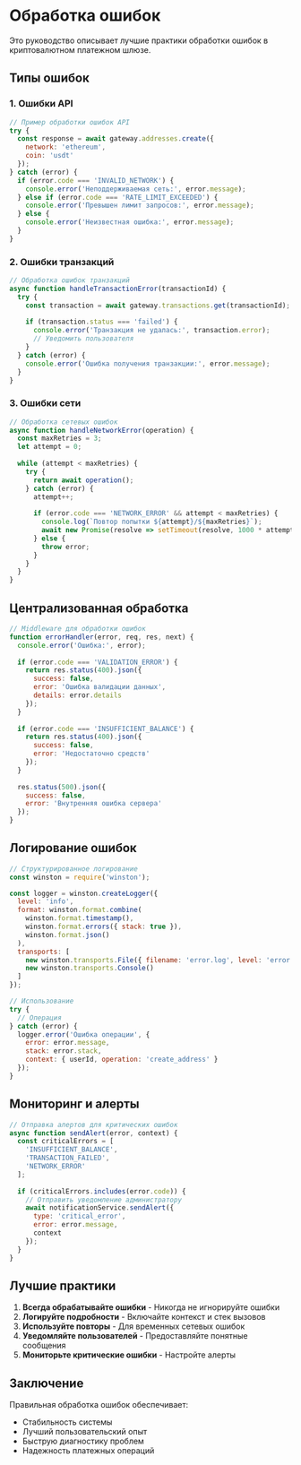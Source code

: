 # Обработка ошибок

Это руководство описывает лучшие практики обработки ошибок в криптовалютном платежном шлюзе.

## Типы ошибок

### 1. Ошибки API

```javascript
// Пример обработки ошибок API
try {
  const response = await gateway.addresses.create({
    network: 'ethereum',
    coin: 'usdt'
  });
} catch (error) {
  if (error.code === 'INVALID_NETWORK') {
    console.error('Неподдерживаемая сеть:', error.message);
  } else if (error.code === 'RATE_LIMIT_EXCEEDED') {
    console.error('Превышен лимит запросов:', error.message);
  } else {
    console.error('Неизвестная ошибка:', error.message);
  }
}
```

### 2. Ошибки транзакций

```javascript
// Обработка ошибок транзакций
async function handleTransactionError(transactionId) {
  try {
    const transaction = await gateway.transactions.get(transactionId);
    
    if (transaction.status === 'failed') {
      console.error('Транзакция не удалась:', transaction.error);
      // Уведомить пользователя
    }
  } catch (error) {
    console.error('Ошибка получения транзакции:', error.message);
  }
}
```

### 3. Ошибки сети

```javascript
// Обработка сетевых ошибок
async function handleNetworkError(operation) {
  const maxRetries = 3;
  let attempt = 0;
  
  while (attempt < maxRetries) {
    try {
      return await operation();
    } catch (error) {
      attempt++;
      
      if (error.code === 'NETWORK_ERROR' && attempt < maxRetries) {
        console.log(`Повтор попытки ${attempt}/${maxRetries}`);
        await new Promise(resolve => setTimeout(resolve, 1000 * attempt));
      } else {
        throw error;
      }
    }
  }
}
```

## Централизованная обработка

```javascript
// Middleware для обработки ошибок
function errorHandler(error, req, res, next) {
  console.error('Ошибка:', error);
  
  if (error.code === 'VALIDATION_ERROR') {
    return res.status(400).json({
      success: false,
      error: 'Ошибка валидации данных',
      details: error.details
    });
  }
  
  if (error.code === 'INSUFFICIENT_BALANCE') {
    return res.status(400).json({
      success: false,
      error: 'Недостаточно средств'
    });
  }
  
  res.status(500).json({
    success: false,
    error: 'Внутренняя ошибка сервера'
  });
}
```

## Логирование ошибок

```javascript
// Структурированное логирование
const winston = require('winston');

const logger = winston.createLogger({
  level: 'info',
  format: winston.format.combine(
    winston.format.timestamp(),
    winston.format.errors({ stack: true }),
    winston.format.json()
  ),
  transports: [
    new winston.transports.File({ filename: 'error.log', level: 'error' }),
    new winston.transports.Console()
  ]
});

// Использование
try {
  // Операция
} catch (error) {
  logger.error('Ошибка операции', {
    error: error.message,
    stack: error.stack,
    context: { userId, operation: 'create_address' }
  });
}
```

## Мониторинг и алерты

```javascript
// Отправка алертов для критических ошибок
async function sendAlert(error, context) {
  const criticalErrors = [
    'INSUFFICIENT_BALANCE',
    'TRANSACTION_FAILED',
    'NETWORK_ERROR'
  ];
  
  if (criticalErrors.includes(error.code)) {
    // Отправить уведомление администратору
    await notificationService.sendAlert({
      type: 'critical_error',
      error: error.message,
      context
    });
  }
}
```

## Лучшие практики

1. **Всегда обрабатывайте ошибки** - Никогда не игнорируйте ошибки
2. **Логируйте подробности** - Включайте контекст и стек вызовов
3. **Используйте повторы** - Для временных сетевых ошибок
4. **Уведомляйте пользователей** - Предоставляйте понятные сообщения
5. **Мониторьте критические ошибки** - Настройте алерты

## Заключение

Правильная обработка ошибок обеспечивает:
- Стабильность системы
- Лучший пользовательский опыт
- Быструю диагностику проблем
- Надежность платежных операций
